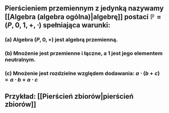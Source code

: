 ## **Pierścieniem przemiennym z jedynką** nazywamy [[Algebra (algebra ogólna)|algebrę]] postaci $\mathbb{P} = (P,0,1,+,\cdot)$  spełniająca warunki:
###  (a) Algebra $(P,0,+)$ jest algebrą przemienną.
### (b) Mnożenie jest przemienne i łączne, a $1$ jest jego elementem neutralnym.
### (c) Mnożenie jest rozdzielne względem dodawania: $a\cdot(b+c)=a \cdot b + a  \cdot c$
## **Przykład**: [[Pierścień zbiorów|pierścień zbiorów]]
